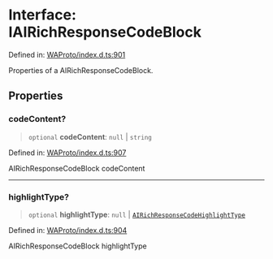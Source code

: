 # Interface: IAIRichResponseCodeBlock

Defined in: [WAProto/index.d.ts:901](https://github.com/Fokusdotid/Baileys/blob/8399cb6fd4e55090cdf57b06ffaae3e8a88880fe/WAProto/index.d.ts#L901)

Properties of a AIRichResponseCodeBlock.

## Properties

### codeContent?

> `optional` **codeContent**: `null` \| `string`

Defined in: [WAProto/index.d.ts:907](https://github.com/Fokusdotid/Baileys/blob/8399cb6fd4e55090cdf57b06ffaae3e8a88880fe/WAProto/index.d.ts#L907)

AIRichResponseCodeBlock codeContent

***

### highlightType?

> `optional` **highlightType**: `null` \| [`AIRichResponseCodeHighlightType`](../enumerations/AIRichResponseCodeHighlightType.md)

Defined in: [WAProto/index.d.ts:904](https://github.com/Fokusdotid/Baileys/blob/8399cb6fd4e55090cdf57b06ffaae3e8a88880fe/WAProto/index.d.ts#L904)

AIRichResponseCodeBlock highlightType
